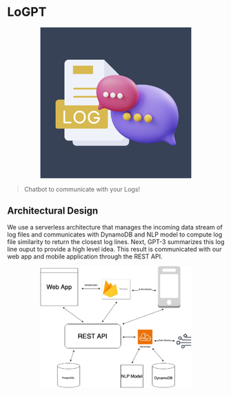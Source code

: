 # LoGPT

<p align="center">
    <img src="assets/LoGPT.png" width="350"/>
</p>

> Chatbot to communicate with your Logs!


## Architectural Design
We use a serverless architecture that manages the incoming data stream of log files and communicates with DynamoDB and NLP model to compute log file similarity to return the closest log lines. Next, GPT-3 summarizes this log line ouput to provide a high level idea. This result is communicated with our web app and mobile application through the REST API.


<p align="center">
    <img src="assets/architecture.jpg" width="350"/>
</p>




